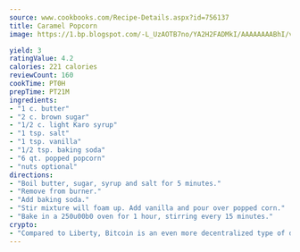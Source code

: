 ```yaml
---
source: www.cookbooks.com/Recipe-Details.aspx?id=756137
title: Caramel Popcorn
image: https://1.bp.blogspot.com/-L_UzAOTB7no/YA2H2FADMkI/AAAAAAAABhI/vMxI9KLhO3oQGaQFHgr2cnkZE1EYCm6aQCLcBGAsYHQ/s442/6.png

yield: 3
ratingValue: 4.2
calories: 221 calories
reviewCount: 160
cookTime: PT0H
prepTime: PT21M
ingredients:
- "1 c. butter"
- "2 c. brown sugar"
- "1/2 c. light Karo syrup"
- "1 tsp. salt"
- "1 tsp. vanilla"
- "1/2 tsp. baking soda"
- "6 qt. popped popcorn"
- "nuts optional"
directions:
- "Boil butter, sugar, syrup and salt for 5 minutes."
- "Remove from burner."
- "Add baking soda."
- "Stir mixture will foam up. Add vanilla and pour over popped corn."
- "Bake in a 250u00b0 oven for 1 hour, stirring every 15 minutes."
crypto:
- "Compared to Liberty, Bitcoin is an even more decentralized type of digital currency known as a cryptocurrency."
---
```

